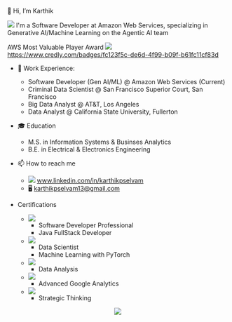👋 Hi, I’m Karthik

<img src="https://img.shields.io/badge/Amazon_AWS-FF9900?style=for-the-badge&logo=amazonaws&logoColor=white" /> I'm a Software Developer at Amazon Web Services, specializing in Generative AI/Machine Learning on the Agentic AI team

AWS Most Valuable Player Award  <img src="https://img.shields.io/badge/Credly-FF6B00.svg?style=for-the-badge&logo=Credly&logoColor=white"/>  https://www.credly.com/badges/fc123f5c-de6d-4f99-b09f-b61fc11cf83d

- 🏢 Work Experience:
  - Software Developer (Gen AI/ML) @ Amazon Web Services (Current)
  - Criminal Data Scientist @ San Francisco Superior Court, San Francisco
  - Big Data Analyst @ AT&T, Los Angeles
  - Data Analyst @ California State University, Fullerton

- 🎓 Education
  - M.S. in Information Systems & Businses Analytics
  - B.E. in Electrical & Electronics Engineering

- 📫 How to reach me
  - <img src="https://img.shields.io/badge/LinkedIn-0077B5?style=for-the-badge&logo=linkedin&logoColor=white" /> www.linkedin.com/in/karthikpselvam
  - 🖥️ karthikpselvam13@gmail.com


- Certifications
  - <img src="https://img.shields.io/badge/Coursera-0056D2?logo=coursera&logoColor=fff)](#)" />
  
    - Software Developer Professional 
    - Java FullStack Developer

  - <img src="https://img.shields.io/badge/Udacity-02B3E4?logo=udacity&logoColor=fff)](#)" />
  
    - Data Scientist
    - Machine Learning with PyTorch

  - <img src="https://img.shields.io/badge/Udemy-A435F0?logo=udemy&logoColor=fff)](#)" />
  
    - Data Analysis

  - <img src="https://img.shields.io/badge/Google-4285F4?logo=google&logoColor=white)](#)" />
  
    - Advanced Google Analytics

  - <img src="https://custom-icon-badges.demolab.com/badge/LinkedIn%20Learning-0A66C2?logo=linkedin-white&logoColor=fff)](#)" />
  
    - Strategic Thinking
  


<p align="center">
  <img src="https://user-images.githubusercontent.com/45563371/113604647-24a58000-9678-11eb-9bb9-4877d8f1674a.gif" />
</p>
